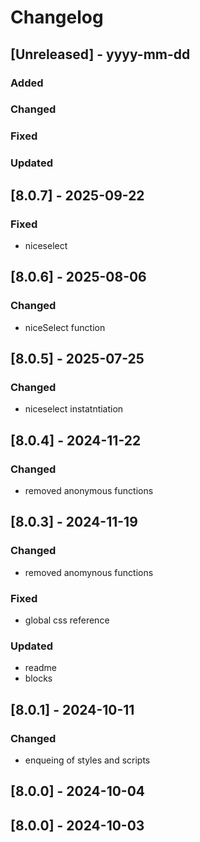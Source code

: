 # Changelog
## [Unreleased] - yyyy-mm-dd

### Added

### Changed

### Fixed

### Updated

## [8.0.7] - 2025-09-22


### Fixed
- niceselect

## [8.0.6] - 2025-08-06


### Changed
- niceSelect function

## [8.0.5] - 2025-07-25


### Changed
- niceselect instatntiation

## [8.0.4] - 2024-11-22


### Changed
- removed anonymous functions

## [8.0.3] - 2024-11-19


### Changed
- removed anomynous functions

### Fixed
- global css reference

### Updated
- readme
- blocks

## [8.0.1] - 2024-10-11


### Changed
- enqueing of styles and scripts

## [8.0.0] - 2024-10-04


## [8.0.0] - 2024-10-03
